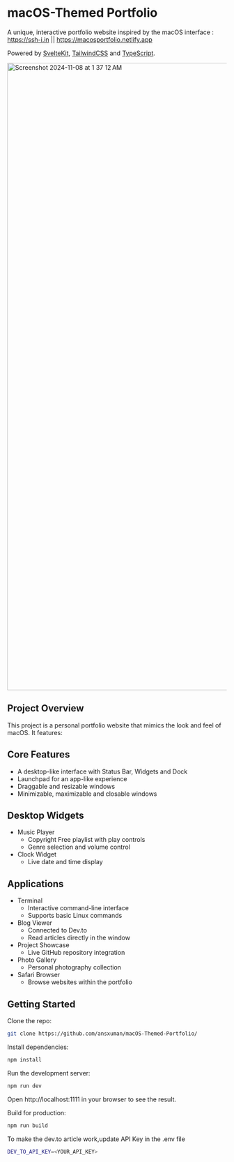 # macOS-Themed Portfolio

A unique, interactive portfolio website inspired by the macOS interface : https://ssh-i.in || https://macosportfolio.netlify.app

Powered by [SvelteKit](https://kit.svelte.dev/), [TailwindCSS](https://tailwindcss.com/) and [TypeScript](https://www.typescriptlang.org/).

<img width="1439" alt="Screenshot 2024-11-08 at 1 37 12 AM" src="https://github.com/user-attachments/assets/9239bb20-6a1e-4ca2-8896-39dc8d082dbd">


## Project Overview

This project is a personal portfolio website that mimics the look and feel of macOS. It features:

## Core Features
- A desktop-like interface with Status Bar, Widgets and Dock
- Launchpad for an app-like experience
- Draggable and resizable windows
- Minimizable, maximizable and closable windows

## Desktop Widgets
- Music Player
  - Copyright Free playlist with play controls
  - Genre selection and volume control
- Clock Widget
  - Live date and time display

## Applications
- Terminal
  - Interactive command-line interface
  - Supports basic Linux commands
- Blog Viewer
  - Connected to Dev.to
  - Read articles directly in the window
- Project Showcase
  - Live GitHub repository integration
- Photo Gallery
  - Personal photography collection
- Safari Browser
  - Browse websites within the portfolio

## Getting Started

Clone the repo:
   ```bash
   git clone https://github.com/ansxuman/macOS-Themed-Portfolio/
   ```

Install dependencies:
   ```bash
   npm install
   ```
Run the development server:
   ```bash
   npm run dev
   ```
Open http://localhost:1111 in your browser to see the result.

Build for production:
   ```bash
   npm run build
   ```

To make the dev.to article work,update API Key in the .env file
   ```bash
   DEV_TO_API_KEY=<YOUR_API_KEY>
   ```

